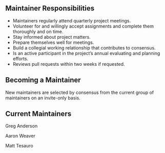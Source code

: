 ## Maintainer Responsibilities

* Maintainers regularly attend quarterly project meetings.
* Volunteer for and willingly accept assignments and complete them thoroughly and on time.
* Stay informed about project matters.
* Prepare themselves well for meetings.
* Build a collegial working relationship that contributes to consensus.
* Is an active participant in the project’s annual evaluating and planning efforts.
* Reviews pull requests within two weeks if requested.

## Becoming a Maintainer

New maintainers are selected by consensus from the current group of maintainers on an invite-only basis.

## Current Maintainers

Greg Anderson

Aaron Weaver

Matt Tesauro

